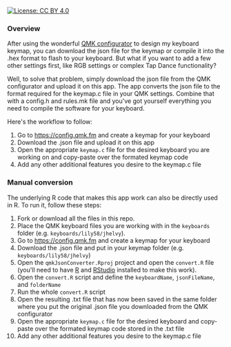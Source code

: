 [![License: CC BY 4.0](https://img.shields.io/badge/License-CC%20BY%204.0-lightgrey.svg)](https://creativecommons.org/licenses/by/4.0/)

<a href="https://github.com/jhelvy/qmkJsonConverter" target="_blank">
<i class="fa fa-github fa-lg"></i></a>

### Overview

After using the wonderful [QMK configurator](https://config.qmk.fm/) to design my keyboard keymap, you can download the json file for the keymap or compile it into the .hex format to flash to your keyboard. But what if you want to add a few other settings first, like RGB settings or complex Tap Dance functionality?

Well, to solve that problem, simply download the json file from the QMK configurator and upload it on this app. The app converts the json file to the format required for the keymap.c file in your QMK settings. Combine that with a config.h and rules.mk file and you've got yourself everything you need to compile the software for your keyboard. 

Here's the workflow to follow:

1. Go to https://config.qmk.fm and create a keymap for your keyboard
2. Download the .json file and upload it on this app
3. Open the appropriate `keymap.c` file for the desired keyboard you are working on and copy-paste over the formated keymap code
4. Add any other additional features you desire to the keymap.c file

### Manual conversion

The underlying R code that makes this app work can also be directly used in R. To run it, follow these steps:

1. Fork or download all the files in this repo. 
2. Place the QMK keyboard files you are working with in the `keyboards` folder (e.g. `keyboards/lily58/jhelvy`).
3. Go to https://config.qmk.fm and create a keymap for your keyboard
4. Download the .json file and put in your keymap folder (e.g. `keyboards/lily58/jhelvy`)
5. Open the `qmkJsonConverter.Rproj` project and open the `convert.R` file (you'll need to have [R](https://cloud.r-project.org/) and [RStudio](https://rstudio.com/products/rstudio/download/) installed to make this work).
6. Open the `convert.R` script and define the `keyboardName`, `jsonFileName`, and `folderName`
7. Run the whole `convert.R` script
8. Open the resulting .txt file that has now been saved in the same folder where you put the original .json file you downloaded from the QMK configurator
9. Open the appropriate `keymap.c` file for the desired keyboard and copy-paste over the formated keymap code stored in the .txt file
10. Add any other additional features you desire to the keymap.c file

